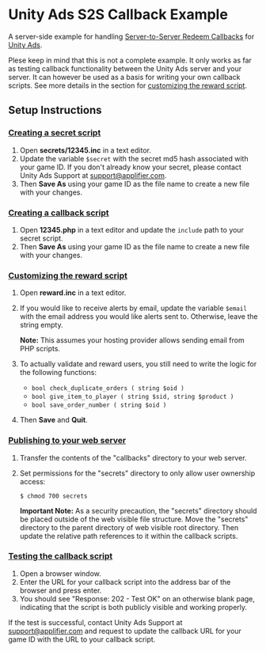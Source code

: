 Unity Ads S2S Callback Example
==============================

A server-side example for handling [Server-to-Server Redeem Callbacks](http://unityads.unity3d.com/help/Documentation%20for%20Publishers/Server-to-server-Redeem-Callbacks) for [Unity Ads](http://unityads.unity3d.com).

Plese keep in mind that this is not a complete example. It only works as far as testing callback functionality between the Unity Ads server and your server. It can however be used as a basis for writing your own callback scripts. See more details in the section for [customizing the reward script]().

## Setup Instructions

### [Creating a secret script](id:secret)
1.	Open **secrets/12345.inc** in a text editor.
1.	Update the variable `$secret` with the secret md5 hash associated with your game ID. If you don't already know your secret, please contact Unity Ads Support at <support@applifier.com>.
1.	Then **Save As** using your game ID as the file name to create a new file with your changes. 

### [Creating a callback script](id:callback)
1.	Open **12345.php** in a text editor and update the `include` path to your secret script.
1.	Then **Save As** using your game ID as the file name to create a new file with your changes.

### [Customizing the reward script](id:reward)
1.	Open **reward.inc** in a text editor.
1.	If you would like to receive alerts by email, update the variable `$email` with the email address you would like alerts sent to. Otherwise, leave the string empty.
	
	**Note:** This assumes your hosting provider allows sending email from PHP scripts.
	
1.	To actually validate and reward users, you still need to write the logic for the following functions:
	*	`bool check_duplicate_orders ( string $oid )`
	*	`bool give_item_to_player ( string $sid, string $product )`
	*	`bool save_order_number ( string $oid )`
1.	Then **Save** and **Quit**.

### [Publishing to your web server](id:publish)

1.	Transfer the contents of the "callbacks" directory to your web server.

1.	Set permissions for the "secrets" directory to only allow user ownership access:

		$ chmod 700 secrets
	
	**Important Note:** As a security precaution, the "secrets" directory should be placed outside of the web visible file structure. Move the "secrets" directory to the parent directory of web visible root directory. Then update the relative path references to it within the callback scripts.

### [Testing the callback script](id:test)
1.	Open a browser window.
1.	Enter the URL for your callback script into the address bar of the browser and press enter.
1.	You should see "Response: 202 - Test OK" on an otherwise blank page, indicating that the script is both publicly visible and working properly.

If the test is successful, contact Unity Ads Support at <support@applifier.com> and request to update the callback URL for your game ID with the URL to your callback script.